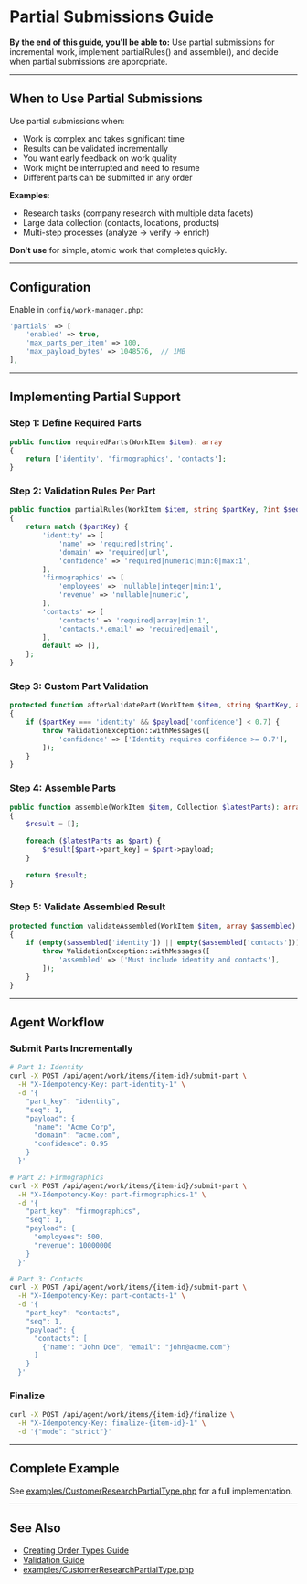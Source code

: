 # Partial Submissions Guide

**By the end of this guide, you'll be able to:** Use partial submissions for incremental work, implement partialRules() and assemble(), and decide when partial submissions are appropriate.

---

## When to Use Partial Submissions

Use partial submissions when:
- Work is complex and takes significant time
- Results can be validated incrementally
- You want early feedback on work quality
- Work might be interrupted and need to resume
- Different parts can be submitted in any order

**Examples**:
- Research tasks (company research with multiple data facets)
- Large data collection (contacts, locations, products)
- Multi-step processes (analyze → verify → enrich)

**Don't use** for simple, atomic work that completes quickly.

---

## Configuration

Enable in `config/work-manager.php`:

```php
'partials' => [
    'enabled' => true,
    'max_parts_per_item' => 100,
    'max_payload_bytes' => 1048576,  // 1MB
],
```

---

## Implementing Partial Support

### Step 1: Define Required Parts

```php
public function requiredParts(WorkItem $item): array
{
    return ['identity', 'firmographics', 'contacts'];
}
```

### Step 2: Validation Rules Per Part

```php
public function partialRules(WorkItem $item, string $partKey, ?int $seq): array
{
    return match ($partKey) {
        'identity' => [
            'name' => 'required|string',
            'domain' => 'required|url',
            'confidence' => 'required|numeric|min:0|max:1',
        ],
        'firmographics' => [
            'employees' => 'nullable|integer|min:1',
            'revenue' => 'nullable|numeric',
        ],
        'contacts' => [
            'contacts' => 'required|array|min:1',
            'contacts.*.email' => 'required|email',
        ],
        default => [],
    };
}
```

### Step 3: Custom Part Validation

```php
protected function afterValidatePart(WorkItem $item, string $partKey, array $payload, ?int $seq): void
{
    if ($partKey === 'identity' && $payload['confidence'] < 0.7) {
        throw ValidationException::withMessages([
            'confidence' => ['Identity requires confidence >= 0.7'],
        ]);
    }
}
```

### Step 4: Assemble Parts

```php
public function assemble(WorkItem $item, Collection $latestParts): array
{
    $result = [];
    
    foreach ($latestParts as $part) {
        $result[$part->part_key] = $part->payload;
    }
    
    return $result;
}
```

### Step 5: Validate Assembled Result

```php
protected function validateAssembled(WorkItem $item, array $assembled): void
{
    if (empty($assembled['identity']) || empty($assembled['contacts'])) {
        throw ValidationException::withMessages([
            'assembled' => ['Must include identity and contacts'],
        ]);
    }
}
```

---

## Agent Workflow

### Submit Parts Incrementally

```bash
# Part 1: Identity
curl -X POST /api/agent/work/items/{item-id}/submit-part \
  -H "X-Idempotency-Key: part-identity-1" \
  -d '{
    "part_key": "identity",
    "seq": 1,
    "payload": {
      "name": "Acme Corp",
      "domain": "acme.com",
      "confidence": 0.95
    }
  }'

# Part 2: Firmographics
curl -X POST /api/agent/work/items/{item-id}/submit-part \
  -H "X-Idempotency-Key: part-firmographics-1" \
  -d '{
    "part_key": "firmographics",
    "seq": 1,
    "payload": {
      "employees": 500,
      "revenue": 10000000
    }
  }'

# Part 3: Contacts
curl -X POST /api/agent/work/items/{item-id}/submit-part \
  -H "X-Idempotency-Key: part-contacts-1" \
  -d '{
    "part_key": "contacts",
    "seq": 1,
    "payload": {
      "contacts": [
        {"name": "John Doe", "email": "john@acme.com"}
      ]
    }
  }'
```

### Finalize

```bash
curl -X POST /api/agent/work/items/{item-id}/finalize \
  -H "X-Idempotency-Key: finalize-{item-id}-1" \
  -d '{"mode": "strict"}'
```

---

## Complete Example

See [examples/CustomerResearchPartialType.php](../../examples/CustomerResearchPartialType.php) for a full implementation.

---

## See Also

- [Creating Order Types Guide](creating-order-types.md)
- [Validation Guide](validation-and-acceptance-policies.md)
- [examples/CustomerResearchPartialType.php](../../examples/CustomerResearchPartialType.php)
